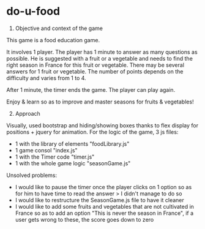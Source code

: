 # do-u-food

1. Objective and context of the game

This game is a food education game.

It involves 1 player. 
The player has 1 minute to answer as many questions as possible.
He is suggested with a fruit or a vegetable and needs to find the right season in France for this fruit or vegetable.
There may be several answers for 1 fruit or vegetable. 
The number of points depends on the difficulty and varies from 1 to 4. 

After 1 minute, the timer ends the game. The player can play again.

Enjoy & learn so as to improve and master seasons for fruits & vegetables!


2. Approach

Visually, used bootstrap and hiding/showing boxes thanks to flex display for positions + jquery for animation.
For the logic of the game, 3 js files:
- 1 with the library of elements "foodLibrary.js"
- 1 game consol "index.js"
- 1 with the Timer code "timer.js"
- 1 with the whole game logic "seasonGame.js"

Unsolved problems:
- I would like to pause the timer once the player clicks on 1 option so as for him to have time to read the answer > I didn't manage to do so
- I would like to restructure the SeasonGame.js file to have it cleaner
- I would like to add some fruits and vegetables that are not cultivated in France so as to add an option "This is never the season in France", if a user gets wrong to these, the score goes down to zero
